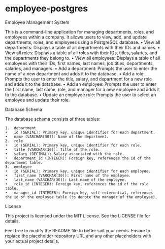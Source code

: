 # employee-postgres
Employee Management System

This is a command-line application for managing departments, roles, and employees within a company. It allows users to view, add, and update departments, roles, and employees using a PostgreSQL database.
	•	View all departments: Displays a table of all departments with their IDs and names.
	•	View all roles: Displays a table of all roles with their IDs, titles, salaries, and the departments they belong to.
	•	View all employees: Displays a table of all employees with their IDs, first names, last names, job titles, departments, salaries, and managers.
	•	Add a department: Prompts the user to enter the name of a new department and adds it to the database.
	•	Add a role: Prompts the user to enter the title, salary, and department for a new role and adds it to the database.
	•	Add an employee: Prompts the user to enter the first name, last name, role, and manager for a new employee and adds it to the database.
	•	Update an employee role: Prompts the user to select an employee and update their role.

Database Schema

The database schema consists of three tables:

	1.	department
	•	id (SERIAL): Primary key, unique identifier for each department.
	•	name (VARCHAR(30)): Name of the department.
	2.	role
	•	id (SERIAL): Primary key, unique identifier for each role.
	•	title (VARCHAR(30)): Title of the role.
	•	salary (DECIMAL): Salary associated with the role.
	•	department_id (INTEGER): Foreign key, references the id of the department table.
	3.	employee
	•	id (SERIAL): Primary key, unique identifier for each employee.
	•	first_name (VARCHAR(30)): First name of the employee.
	•	last_name (VARCHAR(30)): Last name of the employee.
	•	role_id (INTEGER): Foreign key, references the id of the role table.
	•	manager_id (INTEGER): Foreign key, self-referential, references the id of the employee table (to denote the manager of the employee).

License

This project is licensed under the MIT License. See the LICENSE file for details.

Feel free to modify the README file to better suit your needs. Ensure to replace the placeholder repository URL and any other placeholders with your actual project details.